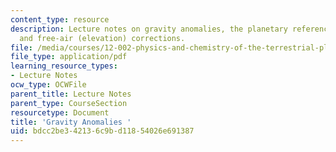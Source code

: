 ```yaml
---
content_type: resource
description: Lecture notes on gravity anomalies, the planetary reference gravity field,
  and free-air (elevation) corrections.
file: /media/courses/12-002-physics-and-chemistry-of-the-terrestrial-planets-fall-2008/bdcc2be342136c9bd11854026e691387_MIT12_002f08_lec27_28.pdf
file_type: application/pdf
learning_resource_types:
- Lecture Notes
ocw_type: OCWFile
parent_title: Lecture Notes
parent_type: CourseSection
resourcetype: Document
title: 'Gravity Anomalies '
uid: bdcc2be3-4213-6c9b-d118-54026e691387
---
```

